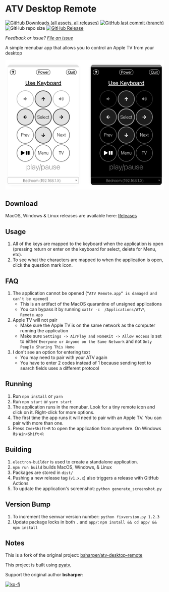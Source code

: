 # ATV Desktop Remote
[![GitHub Downloads (all assets, all releases)](https://img.shields.io/github/downloads/jklewa/atv-desktop-remote/total?logo=github)](https://github.com/jklewa/atv-desktop-remote/releases)
[![GitHub last commit (branch)](https://img.shields.io/github/last-commit/jklewa/atv-desktop-remote/main)](https://github.com/jklewa/atv-desktop-remote/commits/main/)
![GitHub repo size](https://img.shields.io/github/repo-size/jklewa/atv-desktop-remote)
[![GitHub Release](https://img.shields.io/github/v/release/jklewa/atv-desktop-remote?include_prereleases)](https://github.com/jklewa/atv-desktop-remote/releases/latest)

*Feedback or issue? [File an issue](https://github.com/jklewa/atv-desktop-remote/issues)*

A simple menubar app that allows you to control an Apple TV from your desktop

 ![What this application looks like when running in either light or dark mode](screenshot.png)

## Download

MacOS, Windows & Linux releases are available here: [Releases](https://github.com/jklewa/atv-desktop-remote/releases)

## Usage

 1. All of the keys are mapped to the keyboard when the application is open (pressing return or enter on the keyboard for select, delete for Menu, etc).
 2. To see what the characters are mapped to when the application is open, click the question mark icon.

## FAQ

 1. The application cannot be opened (`“ATV Remote.app” is damaged and can’t be opened`)
    * This is an artifact of the MacOS quarantine of unsigned applications
    * You can bypass it by running `xattr -c  /Applications/ATV\ Remote.app`
 2. Apple TV will not pair
    * Make sure the Apple TV is on the same network as the computer running the application
    * Make sure `Settings -> AirPlay and HomeKit -> Allow Access` is set to either `Everyone or Anyone on the Same Network` and not `Only People Sharing This Home`
 3. I don't see an option for entering text
    * You may need to pair with your ATV again
    * You have to enter 2 codes instead of 1 because sending text to search fields uses a different protocol

## Running

 1. Run `npm install` or `yarn`
 2. Run `npm start` or `yarn start`
 3. The application runs in the menubar. Look for a tiny remote icon and click on it. Right-click for more options.
 4. The first time the app runs it will need to pair with an Apple TV. You can pair with more than one.
 5. Press `Cmd+Shift+R` to open the application from anywhere. On Windows its `Win+Shift+R`

## Building

1. `electron-builder` is used to create a standalone application.
2. `npm run build` builds MacOS, Windows, & Linux
3. Packages are stored in `dist/`
4. Pushing a new release tag (`v1.x.x`) also triggers a release with GitHub Actions
5. To update the application's screenshot: `python generate_screenshot.py`

## Version Bump

1. To increment the semvar version number: `python fixversion.py 1.2.3`
2. Update package locks in both `.` and `app/`: `npm install && cd app/ && npm install`

## Notes

This is a fork of the original project: [bsharper/atv-desktop-remote](https://github.com/bsharper/atv-desktop-remote)

This project is built using [pyatv.](https://pyatv.dev/)

Support the original author **bsharper**:

[![ko-fi](https://ko-fi.com/img/githubbutton_sm.svg)](https://ko-fi.com/brianharper)
